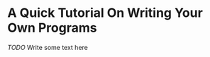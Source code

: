 A Quick Tutorial On Writing Your Own Programs
=============================================

*TODO* Write some text here
